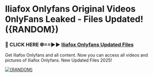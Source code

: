 # Iliafox Onlyfans Original Videos 0nlyFans Leaked - Files Updated! ({RANDOM})

<h3>🔴 CLICK HERE 🌐==►► <a href="https://betterlinks.top/A2PfLJ" rel="nofollow">Iliafox Onlyfans Updated Files</a></h3>

Get Iliafox Onlyfans and all content. Now you can access all videos and pictures of Iliafox Onlyfans. New Updated Files 2025!

[![{RANDOM}](https://i.imgur.com/ppqm5kG.gif)](https://betterlinks.top/A2PfLJ)